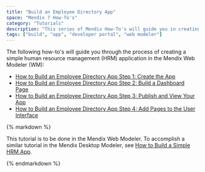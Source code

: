 ```yaml
---
title: "Build an Employee Directory App"
space: "Mendix 7 How-To's"
category: "Tutorials"
description: "This series of Mendix How-To's will guide you in creating an employee directory app in the Mendix Web Modeler."
tags: ["build", "app", "developer portal", "web modeler"]
---
```


The following how-to's will guide you through the process of creating a simple human resource management (HRM) application in the Mendix Web Modeler (WM):

* [How to Build an Employee Directory App Step 1: Create the App](build-an-employee-directory-app-1-create-the-app)
* [How to Build an Employee Directory App Step 2: Build a Dashboard Page](build-an-employee-directory-app-2-build-a-dashboard-page)
* [How to Build an Employee Directory App Step 3: Publish and View Your App](build-an-employee-directory-app-3-publish-and-view-your-app)
* [How to Build an Employee Directory App Step 4: Add Pages to the User Interface](build-an-employee-directory-app-4-add-pages-to-the-user-interface)


<div class="alert alert-info">{% markdown %}

This tutorial is to be done in the Mendix Web Modeler. To accomplish a similar tutorial in the Mendix Desktop Modeler, see [How to Build a Simple HRM App](build-a-simple-hrm-app).

{% endmarkdown %}</div>


